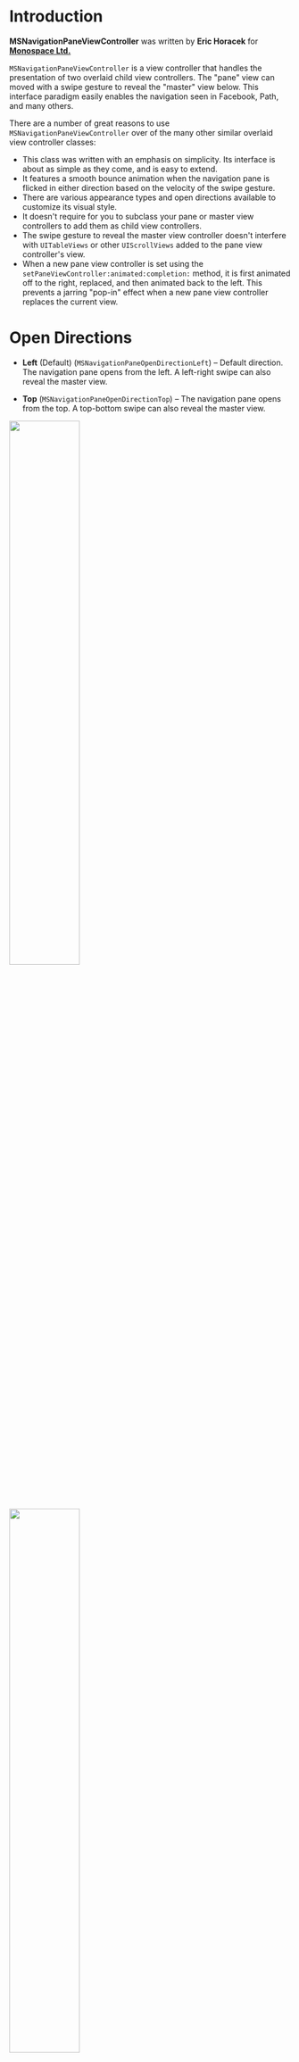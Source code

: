 # Introduction

**MSNavigationPaneViewController** was written by **Eric Horacek** for **[Monospace Ltd.](http://www.monospacecollective.com)**

`MSNavigationPaneViewController` is a view controller that handles the presentation of two overlaid child view controllers. The "pane" view can moved with a swipe gesture to reveal the "master" view below. This interface paradigm easily enables the navigation seen in Facebook, Path, and many others.

There are a number of great reasons to use `MSNavigationPaneViewController` over of the many other similar overlaid view controller classes:

* This class was written with an emphasis on simplicity. Its interface is about as simple as they come, and is easy to extend.
* It features a smooth bounce animation when the navigation pane is flicked in either direction based on the velocity of the swipe gesture.
* There are various appearance types and open directions available to customize its visual style.
* It doesn't require for you to subclass your pane or master view controllers to add them as child view controllers. 
* The swipe gesture to reveal the master view controller doesn't interfere with `UITableViews` or other `UIScrollViews` added to the pane view controller's view.
* When a new pane view controller is set using the `setPaneViewController:animated:completion:` method, it is first animated off to the right, replaced, and then animated back to the left. This prevents a jarring "pop-in" effect when a new pane view controller replaces the current view.

# Open Directions

* **Left** (Default) (`MSNavigationPaneOpenDirectionLeft`) – Default direction. The navigation pane opens from the left. A left-right swipe can also reveal the master view.

* **Top** (`MSNavigationPaneOpenDirectionTop`) – The navigation pane opens from the top. A top-bottom swipe can also reveal the master view.

<img src="https://raw.github.com/monospacecollective/MSNavigationPaneViewController/master/Screenshots/Left.png" height="50%" /> &nbsp;
<img src="https://raw.github.com/monospacecollective/MSNavigationPaneViewController/master/Screenshots/Top.png" height="50%" />

# Appearance Types

There are a few types of appearance available for `MSNavigationPaneViewController`. They each change some aspect of the visual style of the pane view dragging. The appearance type of the navigation pane is set via the `navigationPaneViewController.appearanceType` accessor. The possible types are as follows:

* **None** (`MSNavigationPaneAppearanceTypeNone`) – Default appearance. Doesn't change the master view's appearance in any way as the pane view is dragged.
* **Parallax** (`MSNavigationPaneAppearanceTypeParallax`) – Scrolls the master view in from the right as the pane view is dragged.
* **Zoom** (`MSNavigationPaneAppearanceTypeZoom`) – Zooms the master view in from an inset state as the pane view is dragged.

The default value of the appearance type is `MSNavigationPaneAppearanceTypeNone`.

# Touches

## Forwarding Touches

To forward touches through views that require a swipe/pan gesture so that the `MSNavigationPaneViewController` doesn't intercept them, simply add their `Class` to `touchForwardingClasses`:

```objective-c
[navigationPaneViewController.touchForwardingClasses addObject:UISwitch.class];
```

Both `UISlider` and `UISwitch` are included by default.

## Disabling Pane Dragging

To disable dragging of the pane and prevent `MSNavigationPaneViewController` from intercepting touches, set 

```objective-c
navigationPaneViewController.draggingEnabled == NO;
```

# Examples

Two examples for `MSNavigationPaneViewController` are included in the "Example" directory, to run them open `Examples.xcworkspace`:

The example projects depend on `PRTween`, which is included as a git submodule. To install, run the following:

```bash
$ git submodule init
$ git submodule update
```

* `Example.xcodeproj` – No Storyboards or Nibs
* `Storyboard Example.xcodeproj` – Use with Storyboards

# Requirements

Requires iOS 5.0, ARC, and the QuartzCore Framework.

# Contributing

Forks, patches and other feedback are welcome.

# License

*Copyright (c) 2012-2013 Monospace Ltd. All rights reserved.*

*This code is distributed under the terms and conditions of the MIT license.*

*Permission is hereby granted, free of charge, to any person obtaining a copy*
*of this software and associated documentation files (the "Software"), to deal*
*in the Software without restriction, including without limitation the rights*
*to use, copy, modify, merge, publish, distribute, sublicense, and/or sell*
*copies of the Software, and to permit persons to whom the Software is*
*furnished to do so, subject to the following conditions:*

*The above copyright notice and this permission notice shall be included in*
*all copies or substantial portions of the Software.*

*THE SOFTWARE IS PROVIDED "AS IS", WITHOUT WARRANTY OF ANY KIND, EXPRESS OR*
*IMPLIED, INCLUDING BUT NOT LIMITED TO THE WARRANTIES OF MERCHANTABILITY,*
*FITNESS FOR A PARTICULAR PURPOSE AND NONINFRINGEMENT. IN NO EVENT SHALL THE*
*AUTHORS OR COPYRIGHT HOLDERS BE LIABLE FOR ANY CLAIM, DAMAGES OR OTHER*
*LIABILITY, WHETHER IN AN ACTION OF CONTRACT, TORT OR OTHERWISE, ARISING FROM,*
*OUT OF OR IN CONNECTION WITH THE SOFTWARE OR THE USE OR OTHER DEALINGS IN*
*THE SOFTWARE.*
